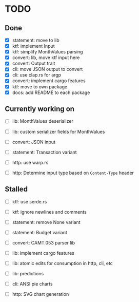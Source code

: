# TODO

## Done

- [x] statement: move to lib
- [x] ktf: implement Input
- [x] ktf: simplify MonthValues parsing
- [x] convert: lib, move ktf input here
- [x] convert: Output trait
- [x] cli: move JSON output to convert
- [x] cli: use clap.rs for argp
- [x] convert: implement cargo features
- [x] ktf: move to own package
- [x] docs: add README to each package

## Currently working on

- [ ] lib: MonthValues deserializer
- [ ] lib: custom serializer fields for MonthValues
- [ ] convert: JSON input

- [ ] statement: Transaction variant

- [ ] http: use warp.rs
- [ ] http: Determine input type based on `Content-Type` header

## Stalled

- [ ] ktf: use serde.rs
- [ ] ktf: ignore newlines and comments
- [ ] statement: remove None variant

- [ ] statement: Budget variant
- [ ] convert: CAMT.053 parser lib

- [ ] lib: implement cargo features

- [ ] lib: atomic edits for consumption in http, cli, etc

- [ ] lib: predictions
- [ ] cli: ANSI pie charts
- [ ] http: SVG chart generation
